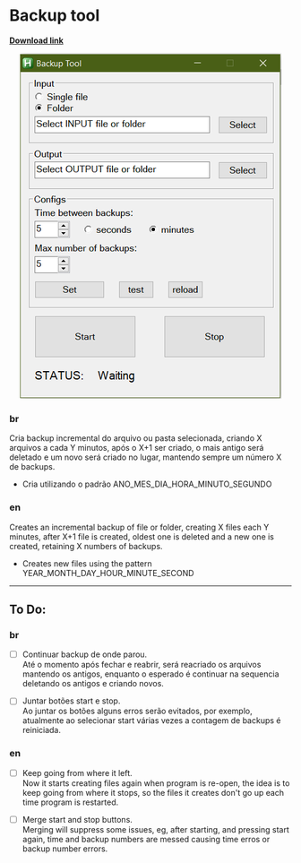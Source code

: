 # Backup tool

**[Download link](https://github.com/henriquelino/autohotkey/raw/master/Backup%20tool/backup%20tools.exe)**

<p align="center">
  <img src="https://raw.githubusercontent.com/henriquelino/autohotkey/master/Backup%20tool/backuptool%20interface.PNG" alt="Backup tool image"/>
</p>

### br
Cria backup incremental do arquivo ou pasta selecionada, criando X arquivos a cada Y minutos, após o X+1 ser criado, o mais antigo será deletado e um novo será criado no lugar, mantendo sempre um número X de backups.  

* Cria utilizando o padrão ANO_MES_DIA_HORA_MINUTO_SEGUNDO

### en
Creates an incremental backup of file or folder, creating X files each Y minutes, after X+1 file is created, oldest one is deleted and a new one is created, retaining X numbers of backups.  

* Creates new files using the pattern YEAR_MONTH_DAY_HOUR_MINUTE_SECOND

___

## To Do:

### br
- [ ] Continuar backup de onde parou.  
 Até o momento após fechar e reabrir, será reacriado os arquivos mantendo os antigos, enquanto o esperado é continuar na sequencia deletando os antigos e criando novos.

- [ ] Juntar botões start e stop.  
 Ao juntar os botões alguns erros serão evitados, por exemplo, atualmente ao selecionar start várias vezes a contagem de backups é reiniciada.

### en
- [ ] Keep going from where it left.  
 Now it starts creating files again when program is re-open, the idea is to keep going from where it stops, so the files it  creates don't go up each time program is restarted.

- [ ] Merge start and stop buttons.  
 Merging will suppress some issues, eg, after starting, and pressing start again, time and backup numbers are messed causing time erros or backup number errors.